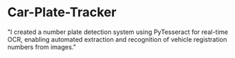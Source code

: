# Car-Plate-Tracker
"I created a number plate detection system using PyTesseract for real-time OCR, enabling automated extraction and recognition of vehicle registration numbers from images."

